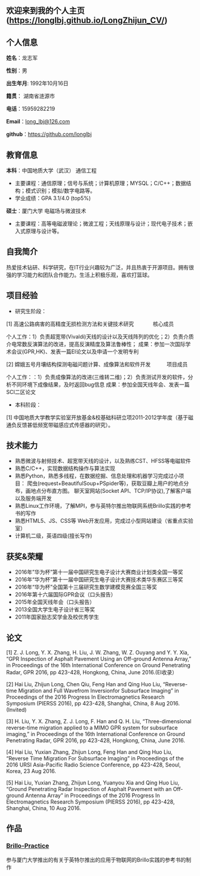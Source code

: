 ## 欢迎来到我的个人主页(https://longlbj.github.io/LongZhijun_CV/)

## 个人信息

**姓名**：龙志军

**性别**：男  

**出生年月**: 1992年10月16日

**籍贯**： 湖南省涟源市

**电话**：15959282219

**Email**：long_lbj@126.com

**github**：https://github.com/longlbj

## 教育信息


**本科**：中国地质大学（武汉）     通信工程

* 主要课程：通信原理；信号与系统；计算机原理；MYSQL；C/C++；数据结构；模式识别；模拟/数字电路等。
* 学业成绩：GPA 3.1/4.0 (top5%)

**硕士**：厦门大学     电磁场与微波技术

* 主要课程：高等电磁波理论；微波工程；天线原理与设计；现代电子技术；嵌入式原理与设计等。


## 自我简介

热爱技术钻研、科学研究，在IT行业兴趣较为广泛，并且热衷于开源项目。拥有很强的学习能力和团队合作能力。生活上积极乐观，喜欢打篮球。


## 项目经验
* 研究生阶段：

[1] 高速公路病害的高精度无损检测方法和关键技术研究                 核心成员

个人工作：1）负责超宽带(Vivaldi)天线的设计以及天线阵列的优化；2）负责介质介电常数反演算法的改进，提高反演精度及算法鲁棒性；
成果：参加一次国际学术会议(GPR,HK)、发表一篇EI论文以及申请一个发明专利

[2] 嫦娥五号月壤结构探测电磁问题计算、成像算法和软件开发           项目成员

个人工作：：1）负责成像算法的改进(三维转二维)；2）负责测试开发的软件，分析不同环境下成像结果，及时返回bug信息
成果：参加全国天线年会、发表一篇SCI二区论文

* 本科阶段：

[1] 中国地质大学教学实验室开放基金&校基础科研立项2011-2012学年度（基于磁通负反馈甚低频宽带磁感应式传感器的研究）。


## 技术能力

*  熟悉微波与射频技术、超宽带天线的设计，以及熟练CST、HFSS等电磁软件
* 熟悉C/C++，实现数据结构操作与算法实现
* 熟悉Python，熟悉多线程，在数据挖掘、信息处理和机器学习完成过小项目：
  爬虫(request+BeautifulSoup+PSpider等)，获取豆瓣上用户的地点分布，画地点分布直方图。
  聊天室网站(Socket API、TCP/IP协议),了解客户端以及服务端开发
* 熟悉Linux工作环境，了解MPI，参与英特尔推出物联网系统Brillo实践的参考书的写作
* 熟悉HTML5、JS、CSS等 Web开发应用，完成过小型网站建设（省重点实验室）
* 计算机二级，英语四级(擅长写作)


## 获奖&荣耀
* 2016年”华为杯”第十一届中国研究生电子设计大赛商业计划类全国一等奖
* 2016年“华为杯”第十一届中国研究生电子设计大赛技术类华东赛区三等奖
* 2016年“华为杯”全国第十三届研究生数学建模竞赛全国三等奖
* 2016年第十六届国际GPR会议（口头报告）
* 2015年全国天线年会（口头报告）
* 2013全国大学生电子设计省三等奖  
* 2011年国家励志奖学金及校优秀学生


## 论文

[1] Z. J. Long, Y. X. Zhang, H. Liu, J. W. Zhang, W. Z. Ouyang and Y. Y. Xia, “GPR Inspection of Asphalt Pavement Using an Off-ground Antenna Array,” in Proceedings of the 16th International Conference on Ground Penetrating Radar, GPR 2016, pp 423-428, Hongkong, China, June 2016.(EI收录）

[2] Hai Liu, Zhijun Long, Chen Qiu, Feng Han and Qing Huo Liu, “Reverse-time Migration and Full Wavefrom Inversionfor Subsurface Imaging” in Proceedings of the 2016 Progress In Electromagnetics Research Symposium (PIERSS 2016), pp 423-428, Shanghai, China, 8 Aug 2016. (Invited)

[3] H. Liu, Y. X. Zhang, Z. J. Long, F. Han and Q. H. Liu, “Three-dimensional reverse-time migration applied to a MIMO GPR system for subsurface imaging,” in Proceedings of the 16th International Conference on Ground Penetrating Radar, GPR 2016, pp 423-428, Hongkong, China, June 2016.

[4] Hai Liu, Yuxian Zhang, Zhijun Long, Feng Han and Qing Huo Liu, “Reverse Time Migration For Subsurface Imaging” in Proceedings of the 2016 URSI Asia-Pacific Radio Science Conference, pp 423-428, Seoul, Korea, 23 Aug 2016.

[5] Hai Liu, Yuxian Zhang, Zhijun Long, Yuanyou Xia and Qing Huo Liu, “Ground Penetrating Radar Inspection of Asphalt Pavement with an Off-ground Antenna Array” in Proceedings of the 2016 Progress In Electromagnetics Research Symposium (PIERSS 2016), pp 423-428, Shanghai, China, 10 Aug 2016.


## 作品

### [Brillo-Practice](https://www.gitbook.com/book/ecg-xmu/brillo-practice/details)
参与厦门大学推出的有关于英特尔推出的应用于物联网的Brillo实践的参考书的制作
